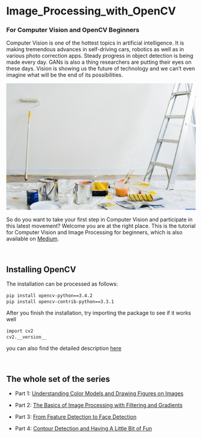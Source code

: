 # Image_Processing_with_OpenCV
### For Computer Vision and OpenCV Beginners

Computer Vision is one of the hottest topics in artificial intelligence. It is making tremendous advances in self-driving cars, robotics as well as in various photo correction apps. Steady progress in object detection is being made every day. GANs is also a thing researchers are putting their eyes on these days. Vision is showing us the future of technology and we can’t even imagine what will be the end of its possibilities.

![img](https://github.com/anik8gupta/Image_Processing_with_OpenCV/blob/master/images/main.jpg)

So do you want to take your first step in Computer Vision and participate in this latest movement? Welcome you are at the right place. This is the tutorial for Computer Vision and Image Processing for beginners, which is also available on [Medium](https://towardsdatascience.com/computer-vision-for-beginners-part-1-7cca775f58ef).

<br>

## Installing OpenCV

The installation can be processed as follows:

```
pip install opencv-python==3.4.2
pip install opencv-contrib-python==3.3.1
```

After you finish the installation, try importing the package to see if it works well

```
import cv2
cv2.__version__
```

you can also find the detailed description [here](https://pypi.org/project/opencv-python/)

<br>

## The whole set of the series

- Part 1: [Understanding Color Models and Drawing Figures on Images](https://github.com/anik8gupta/Image_Processing_with_OpenCV/blob/master/01.image_processing/01_introduction.ipynb)

- Part 2: [The Basics of Image Processing with Filtering and Gradients](https://github.com/anik8gupta/Image_Processing_with_OpenCV/blob/master/01.image_processing/02_image_processing.ipynb)

- Part 3: [From Feature Detection to Face Detection](https://github.com/anik8gupta/Image_Processing_with_OpenCV/blob/master/01.image_processing/03_object_detection.ipynb)

- Part 4: [Contour Detection and Having A Little Bit of Fun](https://github.com/anik8gupta/Image_Processing_with_OpenCV/blob/master/01.image_processing/04_contour_mapping.ipynb)

